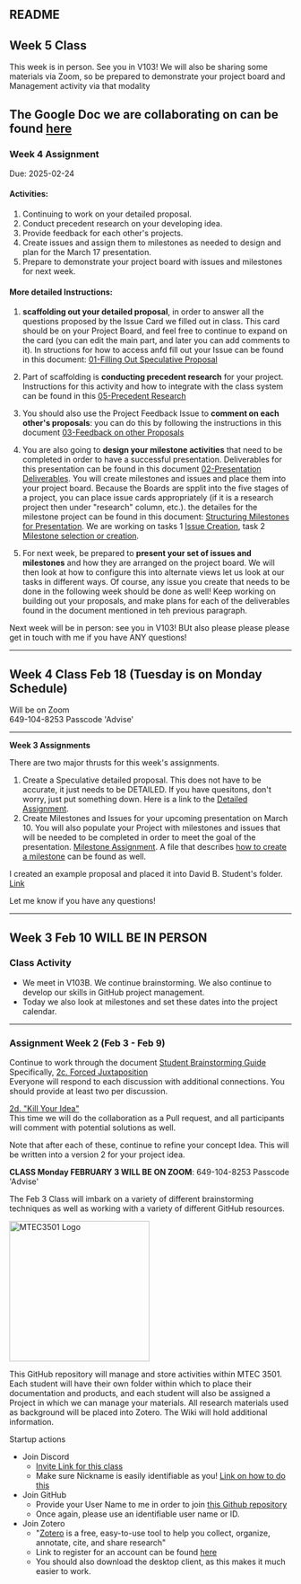 ## README

## **Week 5 Class**
This week is in person.  See you in V103!  We will also be sharing some materials via Zoom, so be prepared to demonstrate your project board and Management activity via that modality  

The Google Doc we are collaborating on can be found [here](https://docs.google.com/document/d/1sRqZ3h3i92Dw6U8cKZgi_KjgTbr03019x49mtbZEjRA/edit?usp=sharing)
---

### **Week 4 Assignment**

Due: 2025-02-24  

#### Activities: 
1. Continuing to work on your detailed proposal.
2. Conduct precedent research on your developing idea.
3. Provide feedback for each other's projects.
4. Create issues and assign them to milestones as needed to design and plan for the March 17 presentation.
5. Prepare to demonstrate your project board with issues and milestones for next week.

#### More detailed Instructions:

1. **scaffolding out your detailed proposal**, in order to answer all the questions proposed by the Issue Card we filled out in class.  This card should be on your Project Board, and feel free to continue to expand on the card (you can edit the main part, and later you can add comments to it). In structions for how to access anfd fill out your Issue can be found in this document: [01-Filling Out Speculative Proposal](https://github.com/entertainmenttechnology/Smith-MTEC3501-HD13-2025S/blob/main/documents-Class/04_Detailed_Speculative_Proposal/01-Filling_Out_Speculative_Proposal_issue.md)

2. Part of scaffolding is **conducting precedent research** for your project.  Instructions for this activity and how to integrate with the class system can be found in this [05-Precedent Research](https://github.com/entertainmenttechnology/Smith-MTEC3501-HD13-2025S/blob/main/documents-Class/04_Detailed_Speculative_Proposal/05-Precedent%20Research.md)

3. You should also use the Project Feedback Issue to **comment on each other's proposals**:  you can do this by following the instructions in this document [03-Feedback on other Proposals](https://github.com/entertainmenttechnology/Smith-MTEC3501-HD13-2025S/blob/main/documents-Class/04_Detailed_Speculative_Proposal/03-Feedback%20on%20Other%20Proposals.md)  

4. You are also going to **design your milestone activities** that need to be completed in order to have a successful presentation.  Deliverables for this presentation can be found in this document [02-Presentation Deliverables](https://github.com/entertainmenttechnology/Smith-MTEC3501-HD13-2025S/blob/main/documents-Class/04_Detailed_Speculative_Proposal/02-Presentation_Deliverables.md).  You will create milestones and issues and place them into your project board.  Because the Boards are spplit into the five stages of a project, you can place issue cards appropriately (if it is a research project then under "research" column, etc.).  the detailes for the milestone project can be found in this document: [Structuring Milestones for Presentation](documents-Class/03_ProjectTracking/03-Structuring_Milestones_for_Presentation.md).  We are working on tasks 1 [Issue Creation](https://github.com/entertainmenttechnology/Smith-MTEC3501-HD13-2025S/blob/main/documents-Class/03_ProjectTracking/03-Structuring_Milestones_for_Presentation.md#task-1-develop-a-set-of-issues-for-milestone-tracking-github-issues),  task 2 [Milestone selection or creation](https://github.com/entertainmenttechnology/Smith-MTEC3501-HD13-2025S/blob/main/documents-Class/03_ProjectTracking/03-Structuring_Milestones_for_Presentation.md#task-2-select-or-create-milestones-for-your-issues).  

5. For next week, be prepared to **present your set of issues and milestones** and how they are arranged on the project board.  We will then look at how to configure this into alternate views let us look at our tasks in different ways.  Of course, any issue you create that needs to be done in the following week should be done as well!  Keep working on building out your proposals, and make plans for each of the deliverables found in the document mentioned in teh previous paragraph.  

Next week will be in person:  see you in V103!  BUt also please please please get in touch with me if you have ANY questions!  

---

## **Week 4 Class Feb 18 (Tuesday is on Monday Schedule)**  

Will be on Zoom  
649-104-8253 Passcode 'Advise'

--- 

**Week 3 Assignments**

There are two major thrusts for this week's assignments.

1. Create a Speculative detailed proposal.  This does not have to be accurate, it just needs to be DETAILED.  If you have quesitons, don't worry, just put something down.
Here is a link to the [Detailed Assignment](https://github.com/entertainmenttechnology/Smith-MTEC3501-HD13-2025S/blob/main/documents-Class/03_ProjectTracking/03-Detailed-Speculative-Proposal.md).
2. Create Milestones and Issues for your upcoming presentation on March 10.  You will also populate your Project with milestones and issues that will be needed to be completed in order to meet the goal of the presentation. [Milestone Assignment](https://github.com/entertainmenttechnology/Smith-MTEC3501-HD13-2025S/blob/main/documents-Class/03_ProjectTracking/03-Structuring_Milestones_for_Presentation.md).  A file that describes [how to create a milestone](https://github.com/entertainmenttechnology/Smith-MTEC3501-HD13-2025S/blob/main/documents-Class/03_ProjectTracking/Create_A_Milestone.md) can be found as well.

I created an example proposal and placed it into David B. Student's folder. [Link](https://github.com/entertainmenttechnology/Smith-MTEC3501-HD13-2025S/blob/main/projects/David-Student/DBStudent-Clamorous%20ELF%20Detailed%20Speculative%20Proposal.md)  

Let me know if you have any questions!  

---

## **Week 3 Feb 10 WILL BE IN PERSON**   

### Class Activity
- We meet in V103B.  We continue brainstorming.  We also continue to develop our skills in GitHub project management.  
- Today we also look at milestones and set these dates into the project calendar.

---

### **Assignment Week 2 (Feb 3 - Feb 9)**  
Continue to work through the document [Student Brainstorming Guide](https://github.com/entertainmenttechnology/Smith-MTEC3501-HD13-2025S/blob/main/documents-Class/02_Brainstorming/02_Student_Brainstorming_Guide.md)   
Specifically, 
[2c. Forced Juxtaposition](https://github.com/entertainmenttechnology/Smith-MTEC3501-HD13-2025S/blob/main/documents-Class/02_Brainstorming/02_Student_Brainstorming_Guide.md#c-forced-juxtaposition-github-discussions)  
Everyone will respond to each discussion with additional connections.  You should provide at least two per discussion.  

[2d. "Kill Your Idea"](https://github.com/entertainmenttechnology/Smith-MTEC3501-HD13-2025S/blob/main/documents-Class/02_Brainstorming/02_Student_Brainstorming_Guide.md#d-kill-your-idea-test-github-pull-requests)  
This time we will do the collaboration as a Pull request, and all participants will comment with potential solutions as well.  

Note that after each of these, continue to refine your concept Idea.  This will be written into a version 2 for your project idea.




**CLASS Monday FEBRUARY 3 WILL BE ON ZOOM**: 649-104-8253 Passcode 'Advise'  

The Feb 3 Class will imbark on a variety of different brainstorming techniques as well as working with a variety of different GitHub resources.


<img src="https://raw.githubusercontent.com/davidbrucesmith/Smith-MTEC3501-HD13-2025S/main/assets/images/DALL%C2%B7E%202025-01-26%2010.48.43%20-%20MTEC3501-logo%20.jpeg"  alt="MTEC3501 Logo" style="width: 250px; height: auto;">

This GitHub repository will manage and store activities within MTEC 3501.  Each student will have their own folder within which to place their documentation and products, and each student will also be assigned a Project in which we can manage your materials.  All research materials used as background will be placed into Zotero. The Wiki will hold additional information.  

Startup actions

- Join Discord
  - [Invite Link for this class](https://discord.gg/w2KpK6JRfJ)
  - Make sure Nickname is easily identifiable as you! [Link on how to do this](https://www.wikihow.com/Change-Discord-Nickname)
- Join GitHub
  - Provide your User Name to me in order to join [this Github repository](https://github.com/entertainmenttechnology/Smith-MTEC3501-HD13-2025S)
  - Once again, please use an identifiable user name or ID.
- Join Zotero
  - "[Zotero](https://www.zotero.org/) is a free, easy-to-use tool to help you collect, organize, annotate, cite, and share research"
  - Link to register for an account can be found [here](https://www.zotero.org/user/register/)
  - You should also download the desktop client, as this makes it much easier to work.

 

